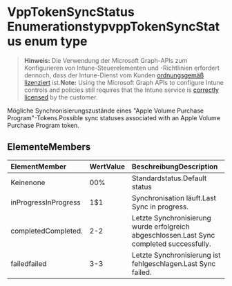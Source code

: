# <a name="vpptokensyncstatus-enum-type"></a><span data-ttu-id="da9fa-101">VppTokenSyncStatus Enumerationstyp</span><span class="sxs-lookup"><span data-stu-id="da9fa-101">vppTokenSyncStatus enum type</span></span>

> <span data-ttu-id="da9fa-102">**Hinweis:** Die Verwendung der Microsoft Graph-APIs zum Konfigurieren von Intune-Steuerelementen und -Richtlinien erfordert dennoch, dass der Intune-Dienst vom Kunden [ordnungsgemäß lizenziert](https://go.microsoft.com/fwlink/?linkid=839381) ist.</span><span class="sxs-lookup"><span data-stu-id="da9fa-102">**Note:** Using the Microsoft Graph APIs to configure Intune controls and policies still requires that the Intune service is [correctly licensed](https://go.microsoft.com/fwlink/?linkid=839381) by the customer.</span></span>

<span data-ttu-id="da9fa-103">Mögliche Synchronisierungszustände eines "Apple Volume Purchase Program"-Tokens.</span><span class="sxs-lookup"><span data-stu-id="da9fa-103">Possible sync statuses associated with an Apple Volume Purchase Program token.</span></span>
## <a name="members"></a><span data-ttu-id="da9fa-104">Elemente</span><span class="sxs-lookup"><span data-stu-id="da9fa-104">Members</span></span>
|<span data-ttu-id="da9fa-105">Element</span><span class="sxs-lookup"><span data-stu-id="da9fa-105">Member</span></span>|<span data-ttu-id="da9fa-106">Wert</span><span class="sxs-lookup"><span data-stu-id="da9fa-106">Value</span></span>|<span data-ttu-id="da9fa-107">Beschreibung</span><span class="sxs-lookup"><span data-stu-id="da9fa-107">Description</span></span>|
|:---|:---|:---|
|<span data-ttu-id="da9fa-108">Keine</span><span class="sxs-lookup"><span data-stu-id="da9fa-108">none</span></span>|<span data-ttu-id="da9fa-109">0</span><span class="sxs-lookup"><span data-stu-id="da9fa-109">0%</span></span>|<span data-ttu-id="da9fa-110">Standardstatus.</span><span class="sxs-lookup"><span data-stu-id="da9fa-110">Default status</span></span>|
|<span data-ttu-id="da9fa-111">inProgress</span><span class="sxs-lookup"><span data-stu-id="da9fa-111">InProgress</span></span>|<span data-ttu-id="da9fa-112">1</span><span class="sxs-lookup"><span data-stu-id="da9fa-112">$1</span></span>|<span data-ttu-id="da9fa-113">Synchronisation läuft.</span><span class="sxs-lookup"><span data-stu-id="da9fa-113">Last Sync in progress.</span></span>|
|<span data-ttu-id="da9fa-114">completed</span><span class="sxs-lookup"><span data-stu-id="da9fa-114">Completed.</span></span>|<span data-ttu-id="da9fa-115">2</span><span class="sxs-lookup"><span data-stu-id="da9fa-115">-2</span></span>|<span data-ttu-id="da9fa-116">Letzte Synchronisierung wurde erfolgreich abgeschlossen.</span><span class="sxs-lookup"><span data-stu-id="da9fa-116">Last Sync completed successfully.</span></span>|
|<span data-ttu-id="da9fa-117">failed</span><span class="sxs-lookup"><span data-stu-id="da9fa-117">failed</span></span>|<span data-ttu-id="da9fa-118">3</span><span class="sxs-lookup"><span data-stu-id="da9fa-118">-3</span></span>|<span data-ttu-id="da9fa-119">Letzte Synchronisierung ist fehlgeschlagen.</span><span class="sxs-lookup"><span data-stu-id="da9fa-119">Last Sync failed.</span></span>|



